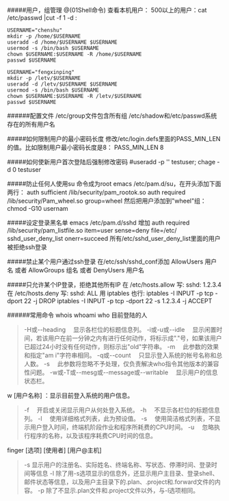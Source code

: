 #####用户，组管理
@(01Shell命令)
查看本机用户：
500以上的用户：cat /etc/passwd |cut -f 1 -d :
```
USERNAME="chenshu"
mkdir -p /home/$USERNAME
useradd -d /home/$USERNAME $USERNAME
usermod -s /bin/bash $USERNAME
chown $USERNAME:$USERNAME -R /home/$USERNAME
passwd $USERNAME

USERNAME="fengxinping"
mkdir -p /letv/$USERNAME
useradd -d /letv/$USERNAME $USERNAME
usermod -s /bin/bash $USERNAME
chown $USERNAME:$USERNAME -R /letv/$USERNAME
passwd $USERNAME
```

######配置文件
/etc/group文件包含所有组 
/etc/shadow和/etc/passwd系统存在的所有用户名 

#####如何限制用户的最小密码长度
    修改/etc/login.defs里面的PASS_MIN_LEN的值。比如限制用户最小密码长度是8：
    PASS_MIN_LEN 8

#####如何使新用户首次登陆后强制修改密码
    #useradd -p '' testuser; chage -d 0 testuser
	
#####防止任何人使用su 命令成为root
    emacs /etc/pam.d/su，在开头添加下面两行：
	auth sufficient /lib/security/pam_rootok.so
	auth required /lib/security/Pam_wheel.so group=wheel
然后把用户添加到"wheel"组：chmod -G10 usernam

#####设定登录黑名单
	emacs /etc/pam.d/sshd
    增加
	auth required /lib/security/pam_listfile.so item=user sense=deny file=/etc/	sshd_user_deny_list onerr=succeed
    所有/etc/sshd_user_deny_list里面的用户被拒绝ssh登录

#####禁止某个用户通过ssh登录
在/etc/ssh/sshd_conf添加
    AllowUsers 用户名
或者
    AllowGroups 组名
或者
	DenyUsers 用户名

#####只允许某个IP登录，拒绝其他所有IP
在 /etc/hosts.allow 写:
	sshd: 1.2.3.4
在 /etc/hosts.deny 写:
	sshd: ALL
用 iptables 也行:
	iptables -I INPUT -p tcp -dport 22 -j DROP
	iptables -I INPUT -p tcp -dport 22 -s 1.2.3.4 -j ACCEPT

######常用命令
whois
whoami
who 目前登陆的人
>-H或--heading 　显示各栏位的标题信息列。 
-i或-u或--idle 　显示闲置时间，若该用户在前一分钟之内有进行任何动作，将标示成"."号，如果该用户已超过24小时没有任何动作，则标示出"old"字符串。 
-m 　此参数的效果和指定"am i"字符串相同。 
-q或--count 　只显示登入系统的帐号名称和总人数。 
-s 　此参数将忽略不予处理，仅负责解决who指令其他版本的兼容性问题。 
-w或-T或--mesg或--message或--writable 　显示用户的信息状态栏。

w [用户名称] ：显示目前登入系统的用户信息。 
>-f 　开启或关闭显示用户从何处登入系统。 
-h 　不显示各栏位的标题信息列。 
-l 　使用详细格式列表，此为预设值。 
-s 　使用简洁格式列表，不显示用户登入时间，终端机阶段作业和程序所耗费的CPU时间。 
-u 　忽略执行程序的名称，以及该程序耗费CPU时间的信息。

finger [选项] [使用者] [用户@主机] 
>-s 显示用户的注册名、实际姓名、终端名称、写状态、停滞时间、登录时间等信息
-l 除了用-s选项显示的信息外，还显示用户主目录、登录shell、邮件状态等信息，以及用户主目录下的.plan、.project和.forward文件的内容。 
-p 除了不显示.plan文件和.project文件以外，与-l选项相同。　 